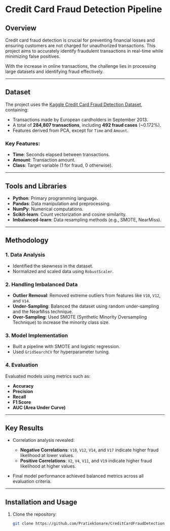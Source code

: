 # Credit Card Fraud Detection Pipeline

## Overview
Credit card fraud detection is crucial for preventing financial losses and ensuring customers are not charged for unauthorized transactions. This project aims to accurately identify fraudulent transactions in real-time while minimizing false positives. 

With the increase in online transactions, the challenge lies in processing large datasets and identifying fraud effectively.

---

## Dataset
The project uses the [Kaggle Credit Card Fraud Detection Dataset](https://www.kaggle.com/mlg-ulb/creditcardfraud), containing:

- Transactions made by European cardholders in September 2013.
- A total of **284,807 transactions**, including **492 fraud cases** (~0.172%).
- Features derived from PCA, except for `Time` and `Amount`.

### Key Features:
- **Time**: Seconds elapsed between transactions.
- **Amount**: Transaction amount.
- **Class**: Target variable (1 for fraud, 0 otherwise).

---

## Tools and Libraries
- **Python**: Primary programming language.
- **Pandas**: Data manipulation and preprocessing.
- **NumPy**: Numerical computations.
- **Scikit-learn**: Count vectorization and cosine similarity.
- **Imbalanced-learn**: Data resampling methods (e.g., SMOTE, NearMiss).

---

## Methodology

### 1. Data Analysis
- Identified the skewness in the dataset.
- Normalized and scaled data using `RobustScaler`.

### 2. Handling Imbalanced Data
- **Outlier Removal**: Removed extreme outliers from features like `V10`, `V12`, and `V14`.
- **Under-Sampling**: Balanced the dataset using random under-sampling and the NearMiss technique.
- **Over-Sampling**: Used SMOTE (Synthetic Minority Oversampling Technique) to increase the minority class size.

### 3. Model Implementation
- Built a pipeline with SMOTE and logistic regression.
- Used `GridSearchCV` for hyperparameter tuning.

### 4. Evaluation
Evaluated models using metrics such as:
- **Accuracy**
- **Precision**
- **Recall**
- **F1 Score**
- **AUC (Area Under Curve)**

---

## Key Results
- Correlation analysis revealed:
  - **Negative Correlations**: `V10`, `V12`, `V14`, and `V17` indicate higher fraud likelihood at lower values.
  - **Positive Correlations**: `V2`, `V4`, `V11`, and `V19` indicate higher fraud likelihood at higher values.

- Final model performance achieved balanced metrics across all evaluation criteria.

---

## Installation and Usage
1. Clone the repository:
   ```bash
   git clone https://github.com/PratiekSonare/CreditCardFraudDetection.git
